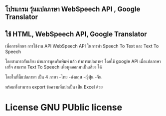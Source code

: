 ## โปรแกรม วุ้นแปลภาษา WebSpeech API , Google Translator ##

## ใช้ HTML, WebSpeech API, Google Translator

   เพื่อการศึกษา การใช้งาน API  WebSpeech API
   ในการทำ Speech To Text
   และ Text To Speech

   โดยสามารถรับเสียง ผ่านการพูดหรือพิมพ์  แล้ว ทำการแปลภาษา โดยใช้ google API
   เมื่อแปลภาษาเสร็จ สามารถ Text To Speech เพื่อพูดออกมาเป็นเสียง ได้

   โดยในที่นี้แปลภาษา เป็น 4 ภาษา
   -ไทย
   -อังกฤษ
   -ญี่ปุ่น
   -จีน

   พร้อมทั้งสามารถ export ข้อความที่แปลเป็น เป็น Excel ด้วย

# License GNU PUblic license
